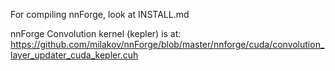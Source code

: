 For compiling nnForge, look at INSTALL.md

nnForge Convolution kernel (kepler) is at: https://github.com/milakov/nnForge/blob/master/nnforge/cuda/convolution_layer_updater_cuda_kepler.cuh
